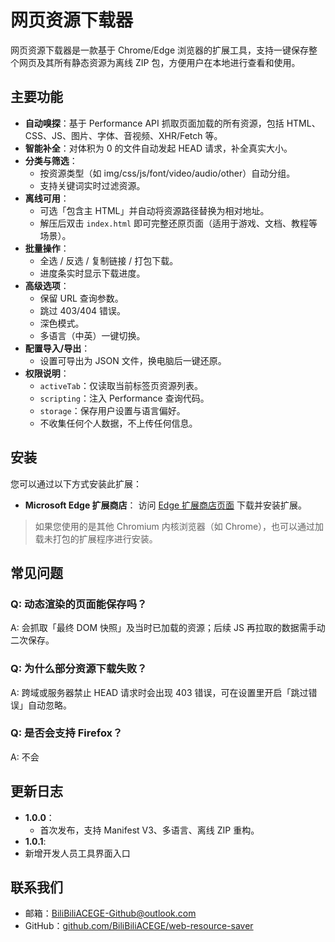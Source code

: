 # 网页资源下载器

网页资源下载器是一款基于 Chrome/Edge 浏览器的扩展工具，支持一键保存整个网页及其所有静态资源为离线 ZIP 包，方便用户在本地进行查看和使用。

## 主要功能

- **自动嗅探**：基于 Performance API 抓取页面加载的所有资源，包括 HTML、CSS、JS、图片、字体、音视频、XHR/Fetch 等。
- **智能补全**：对体积为 0 的文件自动发起 HEAD 请求，补全真实大小。
- **分类与筛选**：
  - 按资源类型（如 img/css/js/font/video/audio/other）自动分组。
  - 支持关键词实时过滤资源。
- **离线可用**：
  - 可选「包含主 HTML」并自动将资源路径替换为相对地址。
  - 解压后双击 `index.html` 即可完整还原页面（适用于游戏、文档、教程等场景）。
- **批量操作**：
  - 全选 / 反选 / 复制链接 / 打包下载。
  - 进度条实时显示下载进度。
- **高级选项**：
  - 保留 URL 查询参数。
  - 跳过 403/404 错误。
  - 深色模式。
  - 多语言（中英）一键切换。
- **配置导入/导出**：
  - 设置可导出为 JSON 文件，换电脑后一键还原。
- **权限说明**：
  - `activeTab`：仅读取当前标签页资源列表。
  - `scripting`：注入 Performance 查询代码。
  - `storage`：保存用户设置与语言偏好。
  - 不收集任何个人数据，不上传任何信息。


## 安装

您可以通过以下方式安装此扩展：

- **Microsoft Edge 扩展商店**：
  访问 [Edge 扩展商店页面](https://microsoftedge.microsoft.com/addons/detail/%E7%BD%91%E9%A1%B5%E8%B5%84%E6%BA%90%E4%B8%8B%E8%BD%BD%E5%99%A8/bljhfflkkljmpffnakllnbkoihnbmcfl) 下载并安装扩展。

> 如果您使用的是其他 Chromium 内核浏览器（如 Chrome），也可以通过加载未打包的扩展程序进行安装。

## 常见问题

### Q: 动态渲染的页面能保存吗？
A: 会抓取「最终 DOM 快照」及当时已加载的资源；后续 JS 再拉取的数据需手动二次保存。

### Q: 为什么部分资源下载失败？
A: 跨域或服务器禁止 HEAD 请求时会出现 403 错误，可在设置里开启「跳过错误」自动忽略。

### Q: 是否会支持 Firefox？
A: 不会

## 更新日志

- **1.0.0**：
  - 首次发布，支持 Manifest V3、多语言、离线 ZIP 重构。
-  **1.0.1**:
  - 新增开发人员工具界面入口


## 联系我们

- 邮箱：BiliBiliACEGE-Github@outlook.com
- GitHub：[github.com/BiliBiliACEGE/web-resource-saver](https://github.com/BiliBiliACEGE/web-resource-saver)
